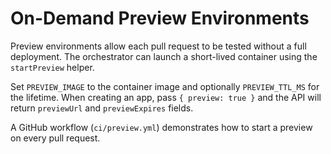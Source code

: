 # On-Demand Preview Environments

Preview environments allow each pull request to be tested without a full deployment. The orchestrator can launch a short-lived container using the `startPreview` helper.

Set `PREVIEW_IMAGE` to the container image and optionally `PREVIEW_TTL_MS` for the lifetime. When creating an app, pass `{ preview: true }` and the API will return `previewUrl` and `previewExpires` fields.

A GitHub workflow (`ci/preview.yml`) demonstrates how to start a preview on every pull request.
